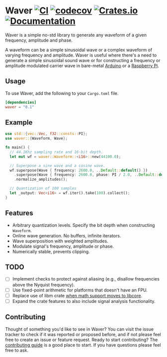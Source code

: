 Waver [![CI](https://github.com/amrali/waver/actions/workflows/main.yml/badge.svg)](https://github.com/amrali/waver/actions/workflows/main.yml) [![codecov](https://codecov.io/gh/amrali/waver/branch/master/graph/badge.svg?token=fN3pEuLaAB)](https://codecov.io/gh/amrali/waver) [![Crates.io](https://img.shields.io/crates/v/waver.svg?logo=rust)](https://crates.io/crates/waver) [![Documentation](https://img.shields.io/badge/docs-current-blue.svg?logo=rust)](https://docs.rs/waver)
=====

Waver is a simple no-std library to generate any waveform of a given frequency,
amplitude and phase.

A waveform can be a simple sinusoidal wave or a complex waveform of varying
frequency and amplitude. Waver is useful where there's a need to generate
a simple sinusoidal sound wave or for constructing a frequency or amplitude
modulated carrier wave in bare-metal [Arduino] or a [Raspberry Pi].

## Usage

To use Waver, add the following to your `Cargo.toml` file.

```toml
[dependencies]
waver = "0.1"
```

## Example

```rust
use std::{vec::Vec, f32::consts::PI};
use waver::{Waveform, Wave};

fn main() {
  // 44.1Khz sampling rate and 16-bit depth.
  let mut wf = waver::Waveform::<i16>::new(44100.0);

  // Superpose a sine wave and a cosine wave.
  wf.superpose(Wave { frequency: 2600.0, ..Default::default() })
    .superpose(Wave { frequency: 2600.0, phase: PI / 2.0, ..Default::default() })
    .normalize_amplitudes();

  // Quantization of 100 samples
  let _output: Vec<i16> = wf.iter().take(100).collect();
}
```

## Features

* Arbitrary quantization levels. Specify the bit depth when constructing `Waveform`.
* Online wave generation. No buffers, infinite iterators.
* Wave superposition with weighted amplitudes.
* Modulate signal's frequency, amplitude or phase.
* Numerically stable, prevents clipping.

## TODO

* [ ] Implement checks to protect against aliasing (e.g., disallow frequencies above the Nyquist frequency).
* [ ] Use fixed-point arithmetic for platforms that doesn't have an FPU.
* [ ] Replace use of libm crate [when math support moves to libcore].
* [ ] Expand the crate features to also include signal analysis functionality.

## Contributing

Thought of something you'd like to see in Waver? You can visit the issue tracker
to check if it was reported or proposed before, and if not please feel free to
create an issue or feature request. Ready to start contributing?
The [contributing guide][contributing] is a good place to start. If you have
questions please feel free to ask.

[Arduino]: https://www.arduino.cc/
[Raspberry Pi]: https://www.raspberrypi.org/
[contributing]: https://github.com/amrali/waver/blob/master/CONTRIBUTING.md
[when math support moves to libcore]: https://github.com/rust-lang/rfcs/issues/2505
